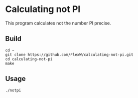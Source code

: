 # Calculating not PI

This program calculates not the number PI precise.

## Build
```
cd ~
git clone https://github.com/FlexW/calculating-not-pi.git
cd calculating-not-pi
make
```

## Usage
```
./notpi
```
